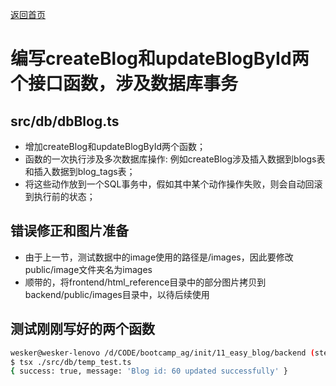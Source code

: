 [返回首页](../Readme.md)

# 编写createBlog和updateBlogById两个接口函数，涉及数据库事务

## src/db/dbBlog.ts 
- 增加createBlog和updateBlogById两个函数；
- 函数的一次执行涉及多次数据库操作: 例如createBlog涉及插入数据到blogs表和插入数据到blog_tags表；
- 将这些动作放到一个SQL事务中，假如其中某个动作操作失败，则会自动回滚到执行前的状态；

## 错误修正和图片准备
- 由于上一节，测试数据中的image使用的路径是/images，因此要修改public/image文件夹名为images
- 顺带的，将frontend/html_reference目录中的部分图片拷贝到backend/public/images目录中，以待后续使用

## 测试刚刚写好的两个函数

```bash
wesker@wesker-lenovo /d/CODE/bootcamp_ag/init/11_easy_blog/backend (step03)
$ tsx ./src/db/temp_test.ts
{ success: true, message: 'Blog id: 60 updated successfully' }
```
